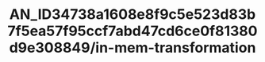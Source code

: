 ---  
schema: schema:AN_ID34738a1608e8f9c5e523d83b7f5ea57f95ccf7abd47cd6ce0f81380d9e308849/in-mem-transformation  
title: AN_ID34738a1608e8f9c5e523d83b7f5ea57f95ccf7abd47cd6ce0f81380d9e308849/in-mem-transformation  
organization: Sample Department  
notes: Used in 2 lineage(s)  
resources:  
  - name: AN_ID34738a1608e8f9c5e523d83b7f5ea57f95ccf7abd47cd6ce0f81380d9e308849/in-mem-transformation 
    url: in-mem://AN_ID34738a1608e8f9c5e523d83b7f5ea57f95ccf7abd47cd6ce0f81380d9e308849/in-mem-transformation 
    format : DataFrame  
license: None  
category:
  - Education  
maintainer: User  
maintainer_email: UserMail  
---
